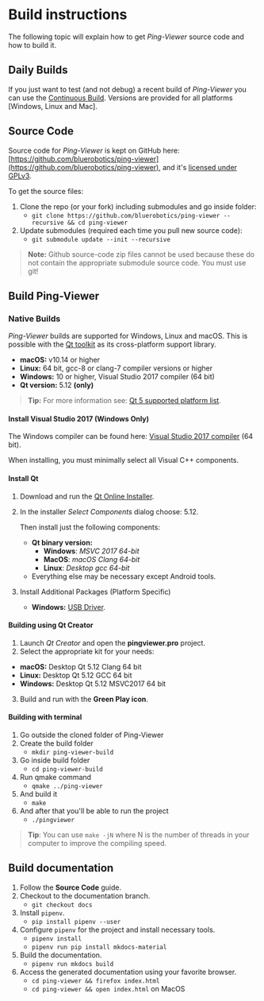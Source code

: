 # Build instructions

The following topic will explain how to get *Ping-Viewer* source code and how to build it.

## Daily Builds

If you just want to test (and not debug) a recent build of *Ping-Viewer* you can use the [Continuous Build](https://github.com/bluerobotics/ping-viewer/releases/tag/continuous). Versions are provided for all platforms [Windows, Linux and Mac].

## Source Code

Source code for *Ping-Viewer* is kept on GitHub here: [https://github.com/bluerobotics/ping-viewer](https://github.com/bluerobotics/ping-viewer), and it's [licensed under GPLv3](https://github.com/bluerobotics/ping-viewer/blob/master/LICENSE.md).

To get the source files:

1. Clone the repo (or your fork) including submodules and go inside folder:
    - `git clone https://github.com/bluerobotics/ping-viewer --recursive && cd ping-viewer`
2. Update submodules (required each time you pull new source code):
    - `git submodule update --init --recursive`

> **Note:** Github source-code zip files cannot be used because these do not contain the appropriate submodule source code. You must use git!


## Build Ping-Viewer

### Native Builds

*Ping-Viewer* builds are supported for Windows, Linux and macOS. This is possible with the [Qt toolkit](http://www.qt.io) as its cross-platform support library.

- **macOS:** v10.14 or higher
- **Linux:** 64 bit, gcc-8 or clang-7 compiler versions or higher
- **Windows:** 10 or higher, Visual Studio 2017 compiler (64 bit)
- **Qt version:** 5.12 **(only)**

> **Tip:** For more information see: [Qt 5 supported platform list](http://doc.qt.io/qt-5/supported-platforms.html).

#### Install Visual Studio 2017 (Windows Only)

The Windows compiler can be found here: [Visual Studio 2017 compiler](https://visualstudio.microsoft.com/vs/older-downloads/) (64 bit).

When installing, you must minimally select all Visual C++ components.

#### Install Qt

1. Download and run the [Qt Online Installer](http://www.qt.io/download-open-source).
2. In the installer *Select Components* dialog choose: 5.12.

   Then install just the following components:
   - **Qt binary version:**
     - **Windows**: *MSVC 2017 64-bit*
     - **MacOS**: *macOS Clang 64-bit*
     - **Linux**: *Desktop gcc 64-bit*
   - Everything else may be necessary except Android tools.

3. Install Additional Packages (Platform Specific)
   - **Windows:** [USB Driver](https://cdn.sparkfun.com/assets/learn_tutorials/7/4/CDM21228_Setup.exe).

#### Building using Qt Creator

1. Launch *Qt Creator* and open the **pingviewer.pro** project.
2. Select the appropriate kit for your needs:
  - **macOS:** Desktop Qt 5.12 Clang 64 bit
  - **Linux:** Desktop Qt 5.12 GCC 64 bit
  - **Windows:** Desktop Qt 5.12 MSVC2017 64 bit
3. Build and run with the **Green Play icon**.

#### Building with terminal

1. Go outside the cloned folder of Ping-Viewer
2. Create the build folder
    - `mkdir ping-viewer-build`
3. Go inside build folder
    - `cd ping-viewer-build`
4. Run qmake command
    - `qmake ../ping-viewer`
5. And build it
    - `make`
6. And after that you'll be able to run the project
    - `./pingviewer`

> **Tip**: You can use `make -jN` where N is the number of threads in your computer to improve the compiling speed.

## Build documentation

1. Follow the **Source Code** guide.
2. Checkout to the documentation branch.
    - `git checkout docs`
3. Install `pipenv`.
    - `pip install pipenv --user`
4. Configure `pipenv` for the project and install necessary tools.
    - `pipenv install`
    - `pipenv run pip install mkdocs-material`
5. Build the documentation.
    - `pipenv run mkdocs build`
6. Access the generated documentation using your favorite browser.
    - `cd ping-viewer && firefox index.html`
    - `cd ping-viewer && open index.html` on MacOS
